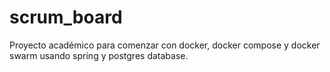 # scrum_board
Proyecto académico para comenzar con docker, docker compose y docker swarm usando spring y postgres database.
